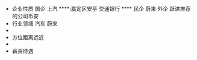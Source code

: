 - 企业性质
  国企
  上汽 ****:嘉定区安亭
  交通银行 ****
  民企
  蔚来
  外企
  跃进推荐的公司币安
- 行业领域
  汽车
  蔚来
-
- 方位距离远近
-
- 薪资待遇